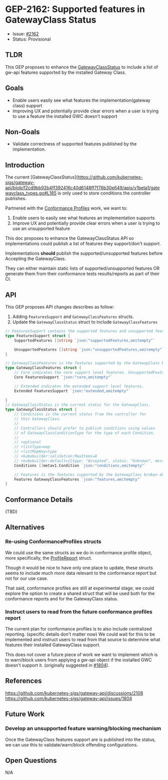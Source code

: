 # GEP-2162: Supported features in GatewayClass Status

* Issue: [#2162](https://github.com/kubernetes-sigs/gateway-api/issues/2162)
* Status: Provisional

## TLDR

This GEP proposes to enhance the [GatewayClassStatus](https://github.com/kubernetes-sigs/gateway-api/blob/f2cd9bb92b4ff392416c40d6148ff7f76b30e649/apis/v1beta1/gatewayclass_types.go#L185) to include a list of gw-api features supported by the installed Gateway Class. 

## Goals

* Enable users easily see what features the implementation(gateway class) support
* Improving UX and potentially provide clear errors when a user is trying to use a feature the installed GWC doesn't support

## Non-Goals

* Validate correctness of supported features published by the implementation.

## Introduction

The current [GatewayClassStatus](https://github.com/kubernetes-sigs/gateway-api/blob/f2cd9bb92b4ff392416c40d6148ff7f76b30e649/apis/v1beta1/gatewayclass_types.go#L185 is only used to store conditions the controller publishes.

Partnered with the [Conformance Profiles](https://github.com/kubernetes-sigs/gateway-api/blob/main/geps/gep-1709.md) work, we want to:

1. Enable users to easily see what features an implementation supports
1. Improve UX and potentially provide clear errors when a user is trying to use an unsupported feature

This doc proposes to enhance the GatewayClassStatus API so implementations could publish a list of features they support/don't support.

Implementations **should** publish the supported/unsupported features before Accepting the GatewayClass.

They can either maintain static lists of supported/unsupported features OR generate them from their conformance tests results/reports as part of their CI.

## API

This GEP proposes API changes describes as follow:
1. Adding `FeaturesSupport` and  `GatewayClassFeatures` structs. 
2. Update the `GatewayClassStatus` struct to include `GatewayClassFeatures`

```go
// FeaturesSupport contains the supported features and unsupported features by the installed GatewayClass.
type FeaturesSupport struct {
	SupportedFeatures []string `json:"supportedFeatures,omitempty"`

	UnsupportedFeatures []string `json:"unsupportedFeatures,omitempty"`
}

// GatewayClassFeatures is the features supported by the GatewayClass broken down by support level.
type GatewayClassFeatures struct {
	// Core indicates the core support level features. UnsupportedFeatures should be null for the implementation to be considered all conformant. 
    Core FeaturesSupport `json:"core,omitempty"`

	// Extended indicates the extended support level features.
    Extended FeaturesSupport `json:"extended,omitempty"`
    
}
// GatewayClassStatus is the current status for the GatewayClass.
type GatewayClassStatus struct {
	// Conditions is the current status from the controller for
	// this GatewayClass.
	//
	// Controllers should prefer to publish conditions using values
	// of GatewayClassConditionType for the type of each Condition.
	//
	// +optional
	// +listType=map
	// +listMapKey=type
	// +kubebuilder:validation:MaxItems=8
	// +kubebuilder:default={{type: "Accepted", status: "Unknown", message: "Waiting for controller", reason: "Pending", lastTransitionTime: "1970-01-01T00:00:00Z"}}
	Conditions []metav1.Condition `json:"conditions,omitempty"`

    // Features is the features supported by the GatewayClass broken down by support level.
    Features GatewayClassFeatures `json:"features,omitempty"`
}
```

## Conformance Details

(TBD)

## Alternatives

### Re-using ConformanceProfiles structs

We could use the same structs as we do in conformance profile object, more specifically, the [ProfileReport](https://github.com/kubernetes-sigs/gateway-api/blob/main/conformance/apis/v1alpha1/profilereport.go#LL24C6-L24C19) struct.

Though it would be nice to have only one place to update, these structs seems to include much more data relevant to the conformance report but not for our use case. 

That said, conformance profiles are still at experimental stage, we could explore the option to create a shared struct that will be used both for the conformance reports and for the GatewayClass status.

### Instruct users to read from the future conformance profiles report

The current plan for conformance profiles is to also include centralized reporting. (specific details don't matter now)
We could wait for this to be implemented and instruct users to read from that source to determine what features their installed GatewayClass support.

This does not cover a future piece of work we want to implement which is to warn/block users from applying a gw-api object if the installed GWC doesn't support it. (originally suggested in [#1804](https://github.com/kubernetes-sigs/gateway-api/issues/1804)). 


## References

https://github.com/kubernetes-sigs/gateway-api/discussions/2108
https://github.com/kubernetes-sigs/gateway-api/issues/1804

## Future Work

### Develop an unsupported feature warning/blocking mechanism
Once the GatewayClass features support are is published into the status, we can use this to validate/warn/block offending configurations.

## Open Questions
N/A
